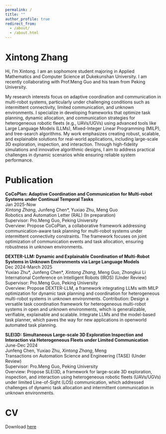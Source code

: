 ```yaml
---
permalink: /
title: ""
author_profile: true
redirect_from: 
  - /about/
  - /about.html
---
```


Xintong Zhang
=====

Hi, I’m Xintong. I am an sophomore student majoring in Applied Mathematics and Computer Science at Dukekunshan University. I am recently collaborating with Prof.Meng Guo and his team from Peking University.

My research interests focus on adaptive coordination and communication in multi-robot systems, particularly under challenging conditions such as intermittent connectivity, limited communication, and unknown environments. I specialize in developing frameworks that optimize task planning, dynamic allocation, and communication strategies for heterogeneous robotic fleets (e.g., UAVs/UGVs) using advanced tools like Large Language Models (LLMs), Mixed-Integer Linear Programming (MILP), and tree-search algorithms. My work emphasizes creating robust, scalable, and explainable solutions for real-world applications, including large-scale 3D exploration, inspection, and interaction. Through high-fidelity simulations and innovative algorithmic designs, I aim to address practical challenges in dynamic scenarios while ensuring reliable system performance.

Publication
======

**CoCoPlan: Adaptive Coordination and Communication for Multi-robot Systems under Continual Temporal Tasks**<br>
Jan 2025-Now<br>
*Xintong Zhang*, Junfeng Chen*, Yuxiao Zhu, Meng Guo<br>
Robotics and Automation Letter (RAL) (In preparation)<br>
Supervisor: Pro.Meng Guo, Peking University<br>
Overview: Propose CoCoPlan, a collaborative framework addressing communication-aware task planning for multi-robot systems under intermittent connectivity constraints. The framework focuses on joint optimization of communication events and task allocation, ensuring robustness in unknown environments.

**DEXTER-LLM: Dynamic and Explainable Coordination of Multi-Robot Systems in Unknown Environments via Large Language Models**<br>
Dec 2024-March 2025<br>
Yuxiao Zhu*, Junfeng Chen*, *Xintong Zhang*, Meng Guo, Zhongkui Li<br>
International Conference on Intelligent Robots (IROS) (Under Review)<br>
Supervisor: Pro.Meng Guo, Peking University<br>
Overview: Propose DEXTER-LLM, a framework integrating LLMs with MILP optimization for dynamic task planning and coordination for  heterogeneous multi-robot systems in unknown environments.
Contribution: Design a versatile task coordination framework for heterogeneous multi-robot systems in open and unknown environments, which is generalizable, verifiable, explainable and scalable. Integrate LLMs and the model-based task planner, which paves the way for new applications in openworld automated task planning.

**SLEI3D: Simultaneous Large-scale 3D Exploration Inspection and Interaction via Heterogeneous Fleets under Limited Communication**<br>
June-Dec 2024<br>
Junfeng Chen, Yuxiao Zhu, *Xintong Zhang*, Meng<br>
Transactions on Automation Science and Engineering (TASE) (Under Review)<br>
Supervisor: Pro.Meng Guo, Peking University<br>
Overview: Propose SLEI3D, a framework for large-scale 3D exploration, inspection, and interaction using heterogeneous robotic fleets (UAVs/UGVs) under limited Line-of-Sight (LOS) communication, which addressed challenges of dynamic task allocation and intermittent communication in unknown environments.

CV
======
Download [here](https://zxt1234567.github.io/CV/cv.pdf)